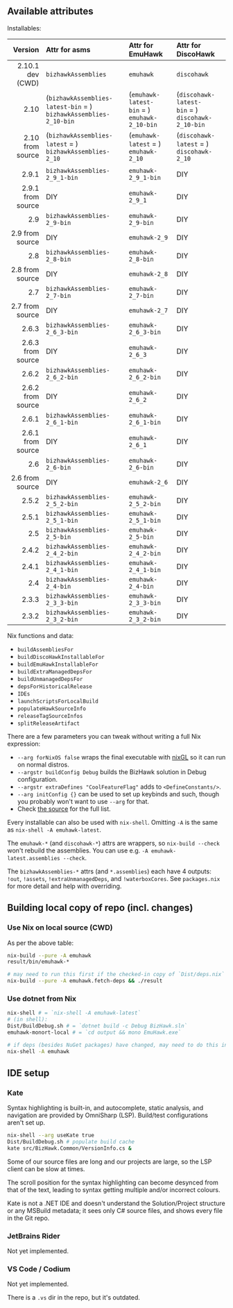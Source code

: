## Available attributes

<!-- MARKER_FOR_HELPER_SCRIPT_START -->
Installables:

Version | Attr for asms | Attr for EmuHawk | Attr for DiscoHawk
--:|:--|:--|:--
2.10.1 dev (CWD) | `bizhawkAssemblies` | `emuhawk` | `discohawk`
2.10 | (`bizhawkAssemblies-latest-bin`&nbsp;=&nbsp;) `bizhawkAssemblies-2_10-bin` | (`emuhawk-latest-bin`&nbsp;=&nbsp;) `emuhawk-2_10-bin` | (`discohawk-latest-bin`&nbsp;=&nbsp;) `discohawk-2_10-bin`
2.10 from source | (`bizhawkAssemblies-latest`&nbsp;=&nbsp;) `bizhawkAssemblies-2_10` | (`emuhawk-latest`&nbsp;=&nbsp;) `emuhawk-2_10` | (`discohawk-latest`&nbsp;=&nbsp;) `discohawk-2_10`
|||
2.9.1 | `bizhawkAssemblies-2_9_1-bin` | `emuhawk-2_9_1-bin` | DIY
2.9.1 from source | DIY | `emuhawk-2_9_1` | DIY
2.9 | `bizhawkAssemblies-2_9-bin` | `emuhawk-2_9-bin` | DIY
2.9 from source | DIY | `emuhawk-2_9` | DIY
2.8 | `bizhawkAssemblies-2_8-bin` | `emuhawk-2_8-bin` | DIY
2.8 from source | DIY | `emuhawk-2_8` | DIY
2.7 | `bizhawkAssemblies-2_7-bin` | `emuhawk-2_7-bin` | DIY
2.7 from source | DIY | `emuhawk-2_7` | DIY
2.6.3 | `bizhawkAssemblies-2_6_3-bin` | `emuhawk-2_6_3-bin` | DIY
2.6.3 from source | DIY | `emuhawk-2_6_3` | DIY
2.6.2 | `bizhawkAssemblies-2_6_2-bin` | `emuhawk-2_6_2-bin` | DIY
2.6.2 from source | DIY | `emuhawk-2_6_2` | DIY
2.6.1 | `bizhawkAssemblies-2_6_1-bin` | `emuhawk-2_6_1-bin` | DIY
2.6.1 from source | DIY | `emuhawk-2_6_1` | DIY
2.6 | `bizhawkAssemblies-2_6-bin` | `emuhawk-2_6-bin` | DIY
2.6 from source | DIY | `emuhawk-2_6` | DIY
2.5.2 | `bizhawkAssemblies-2_5_2-bin` | `emuhawk-2_5_2-bin` | DIY
2.5.1 | `bizhawkAssemblies-2_5_1-bin` | `emuhawk-2_5_1-bin` | DIY
2.5 | `bizhawkAssemblies-2_5-bin` | `emuhawk-2_5-bin` | DIY
2.4.2 | `bizhawkAssemblies-2_4_2-bin` | `emuhawk-2_4_2-bin` | DIY
2.4.1 | `bizhawkAssemblies-2_4_1-bin` | `emuhawk-2_4_1-bin` | DIY
2.4 | `bizhawkAssemblies-2_4-bin` | `emuhawk-2_4-bin` | DIY
2.3.3 | `bizhawkAssemblies-2_3_3-bin` | `emuhawk-2_3_3-bin` | DIY
2.3.2 | `bizhawkAssemblies-2_3_2-bin` | `emuhawk-2_3_2-bin` | DIY

Nix functions and data:
- `buildAssembliesFor`
- `buildDiscoHawkInstallableFor`
- `buildEmuHawkInstallableFor`
- `buildExtraManagedDepsFor`
- `buildUnmanagedDepsFor`
- `depsForHistoricalRelease`
- `IDEs`
- `launchScriptsForLocalBuild`
- `populateHawkSourceInfo`
- `releaseTagSourceInfos`
- `splitReleaseArtifact`
<!-- MARKER_FOR_HELPER_SCRIPT_END -->

There are a few parameters you can tweak without writing a full Nix expression:
- `--arg forNixOS false` wraps the final executable with [nixGL](https://github.com/nix-community/nixGL) so it can run on normal distros.
- `--argstr buildConfig Debug` builds the BizHawk solution in Debug configuration.
- `--argstr extraDefines "CoolFeatureFlag"` adds to `<DefineConstants/>`.
- `--arg initConfig {}` can be used to set up keybinds and such, though you probably won't want to use `--arg` for that.
- Check [the source](default.nix) for the full list.

Every installable can also be used with `nix-shell`. Omitting `-A` is the same as `nix-shell -A emuhawk-latest`.

The `emuhawk-*` (and `discohawk-*`) attrs are wrappers, so `nix-build --check` won't rebuild the assemblies.
You can use e.g. `-A emuhawk-latest.assemblies --check`.

The `bizhawkAssemblies-*` attrs (and `*.assemblies`) each have 4 outputs: `!out`, `!assets`, `!extraUnmanagedDeps`, and `!waterboxCores`.
See `packages.nix` for more detail and help with overriding.

## Building local copy of repo (incl. changes)

### Use Nix on local source (CWD)

As per the above table:
```sh
nix-build --pure -A emuhawk
result/bin/emuhawk-*

# may need to run this first if the checked-in copy of `Dist/deps.nix` hasn't been updated:
nix-build --pure -A emuhawk.fetch-deps && ./result
```

### Use dotnet from Nix

```sh
nix-shell # = `nix-shell -A emuhawk-latest`
# (in shell):
Dist/BuildDebug.sh # = `dotnet build -c Debug BizHawk.sln`
emuhawk-monort-local # = `cd output && mono EmuHawk.exe`

# if deps (besides NuGet packages) have changed, may need to do this instead, but it will do a slow copy of the repo to the Nix store
nix-shell -A emuhawk
```

## IDE setup

### Kate

Syntax highlighting is built-in, and autocomplete, static analysis, and navigation are provided by OmniSharp (LSP).
Build/test configurations aren't set up.

```sh
nix-shell --arg useKate true
Dist/BuildDebug.sh # populate build cache
kate src/BizHawk.Common/VersionInfo.cs &
```

Some of our source files are long and our projects are large, so the LSP client can be slow at times.

The scroll position for the syntax highlighting can become desynced from that of the text, leading to syntax getting multiple and/or incorrect colours.

Kate is not a .NET IDE and doesn't understand the Solution/Project structure or any MSBuild metadata; it sees only C# source files, and shows every file in the Git repo.

### JetBrains Rider

Not yet implemented.

### VS Code / Codium

Not yet implemented.

There is a `.vs` dir in the repo, but it's outdated.
